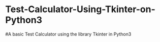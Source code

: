 # Test-Calculator-Using-Tkinter-on-Python3


#A basic Test Calculator using the library Tkinter in Python3

